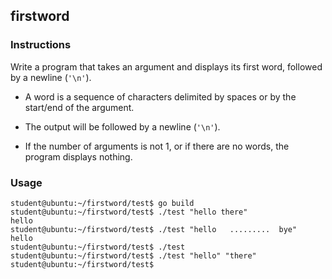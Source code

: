 ## firstword

### Instructions

Write a program that takes an argument and displays its first word, followed by a newline (`'\n'`).

- A word is a sequence of characters delimited by spaces or by the start/end of the argument.

- The output will be followed by a newline (`'\n'`).

- If the number of arguments is not 1, or if there are no words, the program displays nothing.

### Usage

```console
student@ubuntu:~/firstword/test$ go build
student@ubuntu:~/firstword/test$ ./test "hello there"
hello
student@ubuntu:~/firstword/test$ ./test "hello   .........  bye"
hello
student@ubuntu:~/firstword/test$ ./test
student@ubuntu:~/firstword/test$ ./test "hello" "there"
student@ubuntu:~/firstword/test$
```
